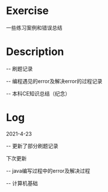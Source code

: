 # Exercise
一些练习案例和错误总结

# Description

-- 刷题记录

-- 编程遇见的error及解决error的过程记录

-- 本科CE知识总结（纪念）
 


# Log


2021-4-23

-- 更新了部分刷题记录
 
下次更新


-- java编写过程中的error及解决过程

-- 计算机基础
 






